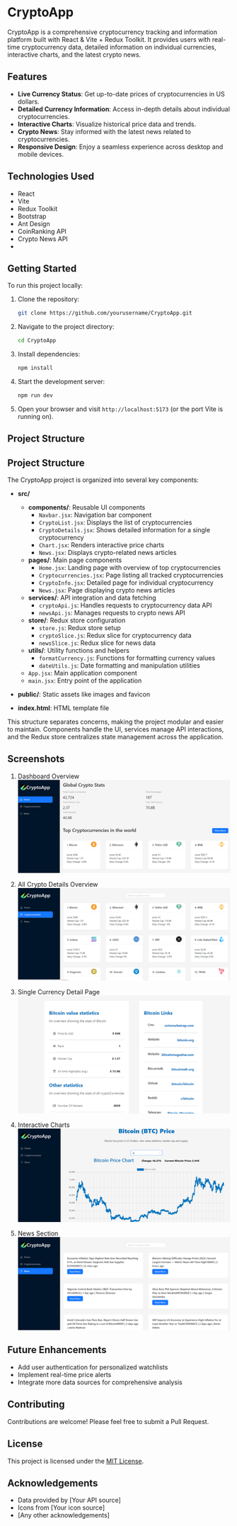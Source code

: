 # CryptoApp

CryptoApp is a comprehensive cryptocurrency tracking and information platform built with React & Vite + Redux Toolkit. It provides users with real-time cryptocurrency data, detailed information on individual currencies, interactive charts, and the latest crypto news.

## Features

- **Live Currency Status**: Get up-to-date prices of cryptocurrencies in US dollars.
- **Detailed Currency Information**: Access in-depth details about individual cryptocurrencies.
- **Interactive Charts**: Visualize historical price data and trends.
- **Crypto News**: Stay informed with the latest news related to cryptocurrencies.
- **Responsive Design**: Enjoy a seamless experience across desktop and mobile devices.

## Technologies Used

- React
- Vite
- Redux Toolkit
- Bootstrap
- Ant Design
- CoinRanking API
- Crypto News API
- 

## Getting Started

To run this project locally:

1. Clone the repository:
   ```bash
   git clone https://github.com/yourusername/CryptoApp.git
   ```
2. Navigate to the project directory:
   ```bash
   cd CryptoApp
   ```
3. Install dependencies:
   ```bash
   npm install
   ```
4. Start the development server:
   ```bash
   npm run dev
   ```
5. Open your browser and visit `http://localhost:5173` (or the port Vite is running on).

## Project Structure

## Project Structure

The CryptoApp project is organized into several key components:

- **src/**
  - **components/**: Reusable UI components
    - `Navbar.jsx`: Navigation bar component
    - `CryptoList.jsx`: Displays the list of cryptocurrencies
    - `CryptoDetails.jsx`: Shows detailed information for a single cryptocurrency
    - `Chart.jsx`: Renders interactive price charts
    - `News.jsx`: Displays crypto-related news articles
  - **pages/**: Main page components
    - `Home.jsx`: Landing page with overview of top cryptocurrencies
    - `Cryptocurrencies.jsx`: Page listing all tracked cryptocurrencies
    - `CryptoInfo.jsx`: Detailed page for individual cryptocurrency
    - `News.jsx`: Page displaying crypto news articles
  - **services/**: API integration and data fetching
    - `cryptoApi.js`: Handles requests to cryptocurrency data API
    - `newsApi.js`: Manages requests to crypto news API
  - **store/**: Redux store configuration
    - `store.js`: Redux store setup
    - `cryptoSlice.js`: Redux slice for cryptocurrency data
    - `newsSlice.js`: Redux slice for news data
  - **utils/**: Utility functions and helpers
    - `formatCurrency.js`: Functions for formatting currency values
    - `dateUtils.js`: Date formatting and manipulation utilities
  - `App.jsx`: Main application component
  - `main.jsx`: Entry point of the application

- **public/**: Static assets like images and favicon

- **index.html**: HTML template file

This structure separates concerns, making the project modular and easier to maintain. Components handle the UI, services manage API interactions, and the Redux store centralizes state management across the application.

## Screenshots

1. Dashboard Overview
![Dashboard Overview](./src/images/dashboard.png)

2. All Crypto Details Overview
![All Crypto Details Overview](./src/images/all-crypto.png)

3. Single Currency Detail Page
![Single Currency Detail Page](./src/images/crypto-details.png)

4. Interactive Charts
![Interactive Charts](./src/images/single-currency.png)

5. News Section
![News Section](./src/images/news.png)

## Future Enhancements

- Add user authentication for personalized watchlists
- Implement real-time price alerts
- Integrate more data sources for comprehensive analysis

## Contributing

Contributions are welcome! Please feel free to submit a Pull Request.

## License

This project is licensed under the [MIT License](LICENSE).

## Acknowledgements

- Data provided by [Your API source]
- Icons from [Your icon source]
- [Any other acknowledgements]
